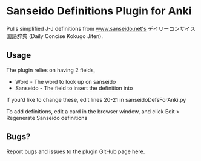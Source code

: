 # Sanseido Definitions Plugin for Anki

Pulls simplified J-J definitions from www.sanseido.net's デイリーコンサイス国語辞典 (Daily Concise Kokugo Jiten).

## Usage

The plugin relies on having 2 fields,
  * Word - The word to look up on sanseido
  * Sanseido - The field to insert the definition into

If you'd like to change these, edit lines 20-21 in sanseidoDefsForAnki.py

To add definitions, edit a card in the browser window, and click Edit > Regenerate Sanseido definitions

## Bugs?

Report bugs and issues to the plugin GitHub page here. 

